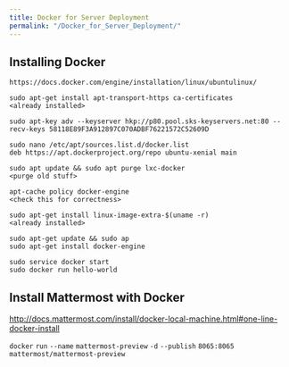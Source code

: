 ```yaml
---
title: Docker for Server Deployment
permalink: "/Docker_for_Server_Deployment/"
---
```


Installing Docker
-----------------

    https://docs.docker.com/engine/installation/linux/ubuntulinux/

    sudo apt-get install apt-transport-https ca-certificates
    <already installed>

    sudo apt-key adv --keyserver hkp://p80.pool.sks-keyservers.net:80 --recv-keys 58118E89F3A912897C070ADBF76221572C52609D

    sudo nano /etc/apt/sources.list.d/docker.list
    deb https://apt.dockerproject.org/repo ubuntu-xenial main

    sudo apt update && sudo apt purge lxc-docker
    <purge old stuff>

    apt-cache policy docker-engine
    <check this for correctness>

    sudo apt-get install linux-image-extra-$(uname -r)
    <already installed>

    sudo apt-get update && sudo ap
    sudo apt-get install docker-engine

    sudo service docker start
    sudo docker run hello-world

Install Mattermost with Docker
------------------------------

<http://docs.mattermost.com/install/docker-local-machine.html#one-line-docker-install>

`docker` `run` `--name` `mattermost-preview` `-d` `--publish` `8065:8065` `mattermost/mattermost-preview`
